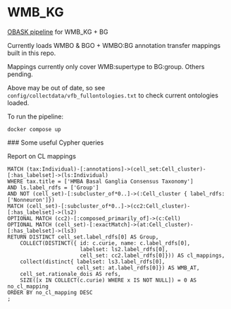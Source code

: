 # WMB_KG

[OBASK pipeline](https://github.com/OBASKTools/obask) for WMB_KG + BG

Currently loads WMBO & BGO + WMBO:BG annotation transfer mappings built in this repo.

Mappings currently only cover WMB:supertype to BG:group.  Others pending.

Above may be out of date, so see `config/collectdata/vfb_fullontologies.txt` to check current ontologies loaded.

To run the pipeline:

`docker compose up`

### Some useful Cypher queries

Report on CL mappings

```cypher
MATCH (tax:Individual)-[:annotations]->(cell_set:Cell_cluster)-[:has_labelset]->(ls:Individual) 
WHERE tax.title = ['HMBA Basal Ganglia Consensus Taxonomy']
AND ls.label_rdfs = ['Group'] 
AND NOT (cell_set)-[:subcluster_of*0..]->(:Cell_cluster { label_rdfs: ['Nonneuron']})
MATCH (cell_set)-[:subcluster_of*0..]->(cc2:Cell_cluster)-[:has_labelset]->(ls2)
OPTIONAL MATCH (cc2)-[:composed_primarily_of]->(c:Cell)
OPTIONAL MATCH (cell_set)-[:exactMatch]->(at:Cell_cluster)-[:has_labelset]->(ls3)
RETURN DISTINCT cell_set.label_rdfs[0] AS Group, 
	COLLECT(DISTINCT({ id: c.curie, name: c.label_rdfs[0], 
                       labelset: ls2.label_rdfs[0], 
				       cell_set: cc2.label_rdfs[0]})) AS cl_mappings,
	collect(distinct{ labelset: ls3.label_rdfs[0], 
					  cell_set: at.label_rdfs[0]}) AS WMB_AT,
    cell_set.rationale_dois AS refs, 
	SIZE([x IN COLLECT(c.curie) WHERE x IS NOT NULL]) = 0 AS no_cl_mapping 
ORDER BY no_cl_mapping DESC 
;

```
